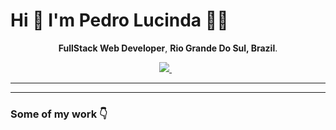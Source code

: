 # Hi 👋 I'm <strong>Pedro Lucinda</strong> 👨‍💻
<p align='center'>
  <strong>FullStack Web Developer</strong>, <strong>Rio Grande Do Sul, Brazil</strong>.
</p>

<p align='center'>  
  <a href="https://www.linkedin.com/in/pedrolucinda/">
    <img src="https://img.shields.io/badge/linkedin-%230077B5.svg?&style=for-the-badge&logo=linkedin&logoColor=white" />
  </a>&nbsp;&nbsp;
</p>

___

<!-- ## Stats:

<a href="https://github.com/pedro-lucinda">
  <img align="center" src="https://github-readme-stats.vercel.app/api?username=pedro-lucinda&show_icons=true&theme=radical" alt="Github status" />
</a>
<a href="https://github.com/pedro-lucinda">
  <img align="center" src="https://github-readme-stats.vercel.app/api/top-langs/?username=pedro-lucinda&layout=compact&theme=radical" />
</a>
 -->

___
<!-- <p align="left"> <img src="https://komarev.com/ghpvc/?username=pedro-lucinda" alt="Status" /> </p> -->

### Some of my work 👇 

